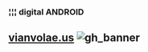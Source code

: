 ### ¦¦¦ digital ANDROID
## [vianvolae.us](vianvolae.us) ![gh_banner](https://github.com/user-attachments/assets/447e8259-cbb4-48dc-94c6-539127f193e4)
